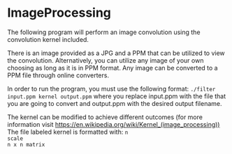 # ImageProcessing

The following program will perform an image convolution using the convolution kernel included.

There is an image provided as a JPG and a PPM that can be utilized to view the convolution. Alternatively, you can utilize any image of your own choosing as long as it is in PPM format.
Any image can be converted to a PPM file through online converters. 

In order to run the program, you must use the following format: `./filter input.ppm kernel output.ppm` where you replace input.ppm with the file that you are going to convert and output.ppm with the desired output filename.

The kernel can be modified to achieve different outcomes (for more information visit https://en.wikipedia.org/wiki/Kernel_(image_processing))
The file labeled kernel is formatted with:
`n` <br/>
`scale` <br/>
`n x n matrix`




